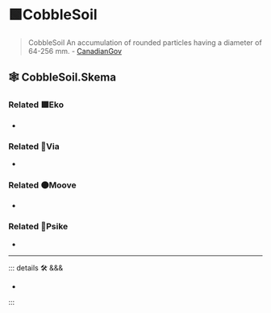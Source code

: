 # 🟩<ekos>CobbleSoil</ekos>

> CobbleSoil An accumulation of rounded particles having a diameter of 64-256 mm. - [CanadianGov](https://sis.agr.gc.ca/cansis/taxa/cssc3/chpt18.html)

## 🕸 CobbleSoil.Skema

### Related 🟩<ekos>Eko</ekos>

-

### Related 🔻<via>Via</via>

-

### Related 🟠<mooves>Moove</mooves>

-

### Related 💜<psike>Psike</psike>

-

---

<!-- =================================================== -->
<!-- =================================================== -->
<!-- =================================================== -->
<!-- =================================================== -->
<!-- =================================================== -->
::: details 🛠 <dev>&&&</dev>

-

:::
